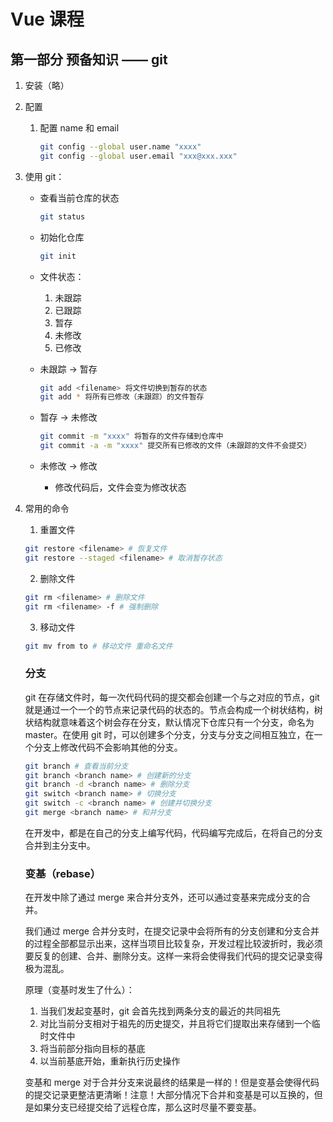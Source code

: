 # Vue 课程

## 第一部分 预备知识 —— git

1. 安装（略）

2. 配置

    1. 配置 name 和 email

        ```bash
        git config --global user.name "xxxx"
        git config --global user.email "xxx@xxx.xxx"
        ```

3. 使用 git：

    - 查看当前仓库的状态

        ```bash
        git status
        ```

    - 初始化仓库

        ```bash
        git init
        ```

    - 文件状态：

        1. 未跟踪
        2. 已跟踪
        3. 暂存
        4. 未修改
        5. 已修改

    - 未跟踪 → 暂存

        ```bash
        git add <filename> 将文件切换到暂存的状态
        git add * 将所有已修改（未跟踪）的文件暂存
        ```

    - 暂存 → 未修改

        ```bash
        git commit -m "xxxx" 将暂存的文件存储到仓库中
        git commit -a -m "xxxx" 提交所有已修改的文件（未跟踪的文件不会提交）
        ```

    - 未修改 → 修改

        - 修改代码后，文件会变为修改状态

4. 常用的命令

    1. 重置文件

    ```bash
    git restore <filename> # 恢复文件
    git restore --staged <filename> # 取消暂存状态
    ```

    2. 删除文件

    ```bash
    git rm <filename> # 删除文件
    git rm <filename> -f # 强制删除
    ```

    3. 移动文件

    ```bash
    git mv from to # 移动文件 重命名文件
    ```

    ### 分支

    git 在存储文件时，每一次代码代码的提交都会创建一个与之对应的节点，git 就是通过一个一个的节点来记录代码的状态的。节点会构成一个树状结构，树状结构就意味着这个树会存在分支，默认情况下仓库只有一个分支，命名为 master。在使用 git 时，可以创建多个分支，分支与分支之间相互独立，在一个分支上修改代码不会影响其他的分支。

    ```bash
    git branch # 查看当前分支
    git branch <branch name> # 创建新的分支
    git branch -d <branch name> # 删除分支
    git switch <branch name> # 切换分支
    git switch -c <branch name> # 创建并切换分支
    git merge <branch name> # 和并分支
    ```

    在开发中，都是在自己的分支上编写代码，代码编写完成后，在将自己的分支合并到主分支中。

    ### 变基（rebase）

    在开发中除了通过 merge 来合并分支外，还可以通过变基来完成分支的合并。

    我们通过 merge 合并分支时，在提交记录中会将所有的分支创建和分支合并的过程全部都显示出来，这样当项目比较复杂，开发过程比较波折时，我必须要反复的创建、合并、删除分支。这样一来将会使得我们代码的提交记录变得极为混乱。

    原理（变基时发生了什么）：

    1. 当我们发起变基时，git 会首先找到两条分支的最近的共同祖先
    2. 对比当前分支相对于祖先的历史提交，并且将它们提取出来存储到一个临时文件中
    3. 将当前部分指向目标的基底
    4. 以当前基底开始，重新执行历史操作

    变基和 merge 对于合并分支来说最终的结果是一样的！但是变基会使得代码的提交记录更整洁更清晰！注意！大部分情况下合并和变基是可以互换的，但是如果分支已经提交给了远程仓库，那么这时尽量不要变基。
